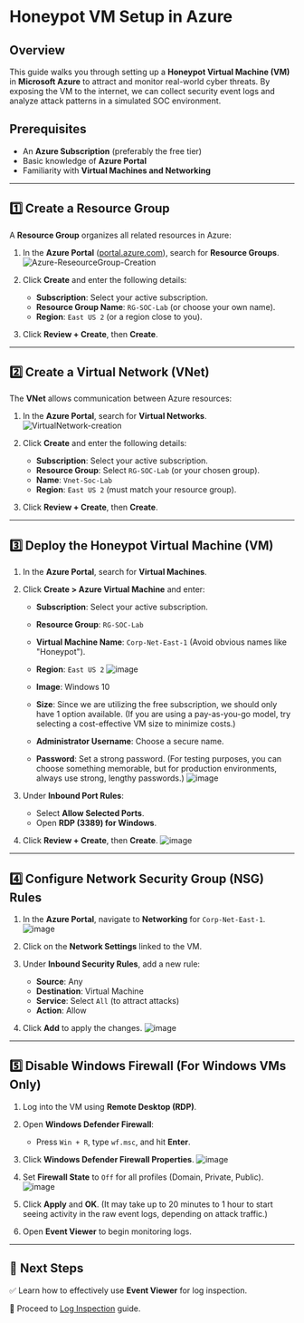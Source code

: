 # Honeypot VM Setup in Azure

## Overview
This guide walks you through setting up a **Honeypot Virtual Machine (VM)** in **Microsoft Azure** to attract and monitor real-world cyber threats. By exposing the VM to the internet, we can collect security event logs and analyze attack patterns in a simulated SOC environment.

## Prerequisites
- An **Azure Subscription** (preferably the free tier)
- Basic knowledge of **Azure Portal**
- Familiarity with **Virtual Machines and Networking**

---

## 1️⃣ Create a Resource Group
A **Resource Group** organizes all related resources in Azure:
1. In the **Azure Portal** ([portal.azure.com](https://portal.azure.com)), search for **Resource Groups**.
   ![Azure-ReseourceGroup-Creation](https://github.com/user-attachments/assets/3b8019d7-5e62-44b5-a722-82c9a0e35440)

2. Click **Create** and enter the following details:
   - **Subscription**: Select your active subscription.
   - **Resource Group Name**: `RG-SOC-Lab` (or choose your own name).
   - **Region**: `East US 2` (or a region close to you).
3. Click **Review + Create**, then **Create**.

---

## 2️⃣ Create a Virtual Network (VNet)
The **VNet** allows communication between Azure resources:
1. In the **Azure Portal**, search for **Virtual Networks**.
   ![VirtualNetwork-creation](https://github.com/user-attachments/assets/101f8583-3bbb-4221-a9ca-1a6755a78a4d)

2. Click **Create** and enter the following details:
   - **Subscription**: Select your active subscription.
   - **Resource Group**: Select `RG-SOC-Lab` (or your chosen group).
   - **Name**: `Vnet-Soc-Lab`
   - **Region**: `East US 2` (must match your resource group).
3. Click **Review + Create**, then **Create**.

---

## 3️⃣ Deploy the Honeypot Virtual Machine (VM)
1. In the **Azure Portal**, search for **Virtual Machines**.
2. Click **Create > Azure Virtual Machine** and enter:
   - **Subscription**: Select your active subscription.
   - **Resource Group**: `RG-SOC-Lab`
   - **Virtual Machine Name**: `Corp-Net-East-1` (Avoid obvious names like "Honeypot").
   - **Region**: `East US 2`
   ![image](https://github.com/user-attachments/assets/7c1f531a-5b43-4eb2-8974-3f6aa6a09bfa)

   - **Image**: Windows 10
   - **Size**: Since we are utilizing the free subscription, we should only have 1 option available. (If you are using a pay-as-you-go model, try selecting a cost-effective VM size to minimize costs.)
   - **Administrator Username**: Choose a secure name.
   - **Password**: Set a strong password. (For testing purposes, you can choose something memorable, but for production environments, always use strong, lengthy passwords.)
   ![image](https://github.com/user-attachments/assets/cf66284a-d9c1-4951-916c-8917ee25f97b)

3. Under **Inbound Port Rules**:
   - Select **Allow Selected Ports**.
   - Open **RDP (3389) for Windows**.
4. Click **Review + Create**, then **Create**.
![image](https://github.com/user-attachments/assets/85241504-130b-42b3-b826-c528d562158f)

---

## 4️⃣ Configure Network Security Group (NSG) Rules
1. In the **Azure Portal**, navigate to **Networking** for `Corp-Net-East-1`.
![image](https://github.com/user-attachments/assets/0a170c08-8d6b-4058-b573-3fb7285f0bd7)

2. Click on the **Network Settings** linked to the VM.
3. Under **Inbound Security Rules**, add a new rule:
   - **Source**: Any
   - **Destination**: Virtual Machine
   - **Service**: Select `All` (to attract attacks)
   - **Action**: Allow
4. Click **Add** to apply the changes.
![image](https://github.com/user-attachments/assets/8dbca487-2179-48ff-b1f6-c907df23a083)

---

## 5️⃣ Disable Windows Firewall (For Windows VMs Only)
1. Log into the VM using **Remote Desktop (RDP)**.
2. Open **Windows Defender Firewall**:
   - Press `Win + R`, type `wf.msc`, and hit **Enter**.
3. Click **Windows Defender Firewall Properties**.
![image](https://github.com/user-attachments/assets/5cefe8d7-70d5-4573-9da6-d04c25f6d63c)

4. Set **Firewall State** to `Off` for all profiles (Domain, Private, Public).
![image](https://github.com/user-attachments/assets/2ccf6919-89e6-47ad-bab1-c2da721f0ea5)

5. Click **Apply** and **OK**. (It may take up to 20 minutes to 1 hour to start seeing activity in the raw event logs, depending on attack traffic.)
6. Open **Event Viewer** to begin monitoring logs.

---

## 🎯 Next Steps
✅ Learn how to effectively use **Event Viewer** for log inspection.

🚀 Proceed to [Log Inspection](log-inspection.md) guide.
